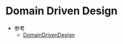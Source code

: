 # Domain Driven Design



* 参考
    * [DomainDrivenDesign](https://martinfowler.com/bliki/DomainDrivenDesign.html)

